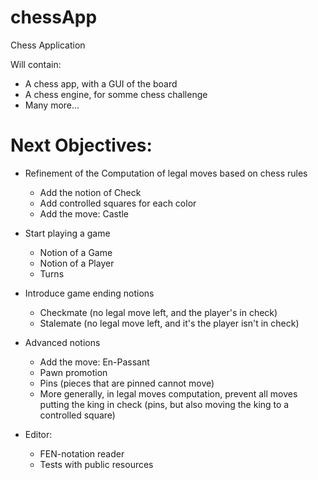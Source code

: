 # chessApp
Chess Application

Will contain:

- A chess app, with a GUI of the board
- A chess engine, for somme chess challenge
- Many more...

# Next Objectives:

- Refinement of the Computation of legal moves based on chess rules
    - Add the notion of Check
    - Add controlled squares for each color
    - Add the move: Castle

- Start playing a game
   - Notion of a Game
   - Notion of a Player
   - Turns

- Introduce game ending notions
   - Checkmate (no legal move left, and the player's in check)
   - Stalemate (no legal move left, and it's the player isn't in check)

- Advanced notions
   - Add the move: En-Passant
   - Pawn promotion
   - Pins (pieces that are pinned cannot move)
   - More generally, in legal moves computation, prevent all moves putting the king in check
       (pins, but also moving the king to a controlled square)

- Editor:

   - FEN-notation reader
   - Tests with public resources